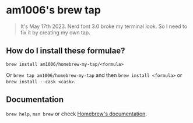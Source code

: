 # am1006's brew tap

> It's May 17th 2023. Nerd font 3.0 broke my terminal look. So I need to fix it by creating my own tap.

## How do I install these formulae?

`brew install am1006/homebrew-my-tap/<formula>`

Or `brew tap am1006/homebrew-my-tap` and then `brew install <formula>` or `brew install --cask <cask>`.

## Documentation

`brew help`, `man brew` or check [Homebrew's documentation](https://docs.brew.sh).
